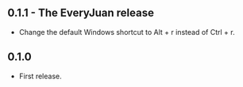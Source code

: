 ## 0.1.1 - The EveryJuan release

* Change the default Windows shortcut to Alt + r instead of Ctrl + r.

## 0.1.0

* First release.
